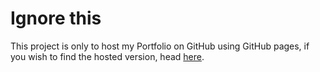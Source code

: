 # Ignore this
This project is only to host my Portfolio on GitHub using GitHub pages, if you wish to find the hosted version, head [here](https://darktwentyfive.github.io).
